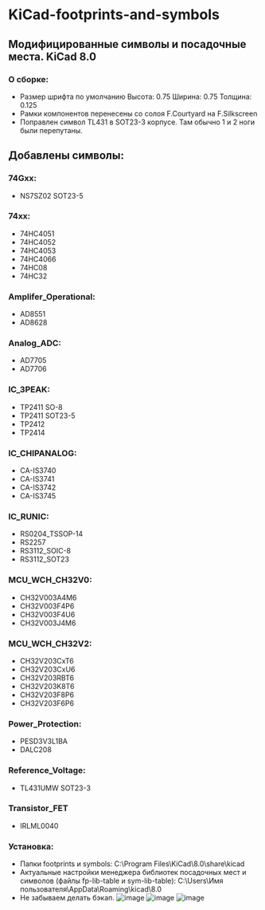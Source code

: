 # KiCad-footprints-and-symbols
## Модифицированные символы и посадочные места. KiCad 8.0
### О сборке:
* Размер шрифта по умолчанию Высота: 0.75  Ширина: 0.75 Толщина: 0.125
* Рамки компонентов перенесены со солоя F.Courtyard на F.Silkscreen
* Поправлен символ TL431 в SOT23-3 корпусе. Там обычно 1 и 2 ноги были перепутаны.
## Добавлены символы:
### 74Gxx:
*	NS7SZ02 SOT23-5
### 74xx:
* 	74HC4051
*	74HC4052
*	74HC4053
*	74HC4066
*	74HC08	
*	74HC32
### Amplifer_Operational:
*	 AD8551
*	 AD8628
### Analog_ADC:
*	AD7705
*	AD7706
### IC_3PEAK:
*	TP2411 SO-8
*	TP2411 SOT23-5
*	TP2412
*	TP2414
### IC_CHIPANALOG:
*	CA-IS3740
*	CA-IS3741
*	CA-IS3742
*	CA-IS3745
### IC_RUNIC:
*	RS0204_TSSOP-14
*	RS2257
*	RS3112_SOIC-8
*	RS3112_SOT23
### MCU_WCH_CH32V0:
*	CH32V003A4M6
*	CH32V003F4P6
*	CH32V003F4U6
*	CH32V003J4M6
### MCU_WCH_CH32V2:
*	CH32V203CxT6
*	CH32V203CxU6
*	CH32V203RBT6
*	CH32V203K8T6
*	CH32V203F8P6
*	CH32V203F6P6
### Power_Protection:
*	PESD3V3L1BA
*	DALC208
### Reference_Voltage:
*	TL431UMW SOT23-3
### Transistor_FET
*	IRLML0040
### Установка:
* Папки footprints и symbols: C:\Program Files\KiCad\8.0\share\kicad
* Актуальные настройки менеджера библиотек посадочных мест и символов (файлы fp-lib-table и sym-lib-table): C:\Users\Имя пользователя\AppData\Roaming\kicad\8.0
* Не забываем делать бэкап.
![image](https://github.com/user-attachments/assets/3dbbe87e-293d-4c1c-8009-19c83fc46764)
![image](https://github.com/user-attachments/assets/0f15db93-5921-4ba7-aa3c-01e86ae62d41)
![image](https://github.com/user-attachments/assets/0ced9155-ac7c-439e-9977-41c242dc331b)



